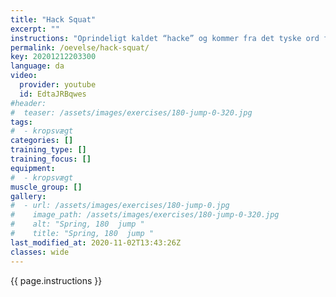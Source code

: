 ```yaml
---
title: "Hack Squat"
excerpt: ""
instructions: "Oprindeligt kaldet “hacke” og kommer fra det tyske ord for hæl da øvelsen oprindeligt blev udført med hælene samlet. Den nutidige form af hack squat udføres ved at stangen placeres som ved dødløft, blot på bagsiden af underbenene i stedet. Herfra gribes om stangen med ovenhåndsgreb og som ved klassisk dødløft, med armene ned langs siden på ydersiden af knæene. Stangen løftes herefter op indtil man er udstrakt og sænkes efterfølgende tilbage til gulvet. Det er meget forskelligt hvorvidt det er muligt for folk at udføre øvelsen optimalt og kan afhænge meget af antropometri og hvor store ens muskler er. F.eks. kan øvelsen være problematisk at udføre hvis man har korte arme eller store baglår da dette kan gøre at disse kommer i vejen på vej op. Fordelene ved øvelsen er at man ved at have vægten bagved ikke kan komme frem med overkroppen uden at trække stangen ind i bagsiden af benene. Det tvinger derved overkroppen til at stå mere oprejst og løftet flyttes derved mere over i forlåret."
permalink: /oevelse/hack-squat/
key: 20201212203300
language: da
video:
  provider: youtube
  id: EdtaJRBqwes
#header:
#  teaser: /assets/images/exercises/180-jump-0-320.jpg
tags:
#  - kropsvægt
categories: []
training_type: [] 
training_focus: []
equipment:
#  - kropsvægt
muscle_group: []
gallery:
#  - url: /assets/images/exercises/180-jump-0.jpg
#    image_path: /assets/images/exercises/180-jump-0-320.jpg
#    alt: "Spring, 180  jump "
#    title: "Spring, 180  jump "
last_modified_at: 2020-11-02T13:43:26Z
classes: wide
---
```


{{ page.instructions }}

